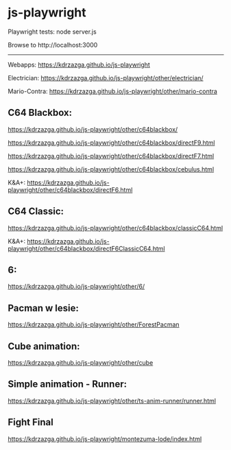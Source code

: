 # js-playwright

Playwright tests:
node server.js

Browse to http://localhost:3000

------------------------------------------

Webapps: https://kdrzazga.github.io/js-playwright

Electrician: https://kdrzazga.github.io/js-playwright/other/electrician/ 

Mario-Contra: https://kdrzazga.github.io/js-playwright/other/mario-contra

C64 Blackbox:
---
https://kdrzazga.github.io/js-playwright/other/c64blackbox/

https://kdrzazga.github.io/js-playwright/other/c64blackbox/directF9.html

https://kdrzazga.github.io/js-playwright/other/c64blackbox/directF7.html

https://kdrzazga.github.io/js-playwright/other/c64blackbox/cebulus.html

K&A+: https://kdrzazga.github.io/js-playwright/other/c64blackbox/directF6.html

C64 Classic:
---
https://kdrzazga.github.io/js-playwright/other/c64blackbox/classicC64.html

K&A+: https://kdrzazga.github.io/js-playwright/other/c64blackbox/directF6ClassicC64.html

6:
---
https://kdrzazga.github.io/js-playwright/other/6/

Pacman w lesie:
---
https://kdrzazga.github.io/js-playwright/other/ForestPacman

Cube animation:
--
https://kdrzazga.github.io/js-playwright/other/cube

Simple animation - Runner:
--
https://kdrzazga.github.io/js-playwright/other/ts-anim-runner/runner.html

Fight Final
--
https://kdrzazga.github.io/js-playwright/montezuma-lode/index.html
